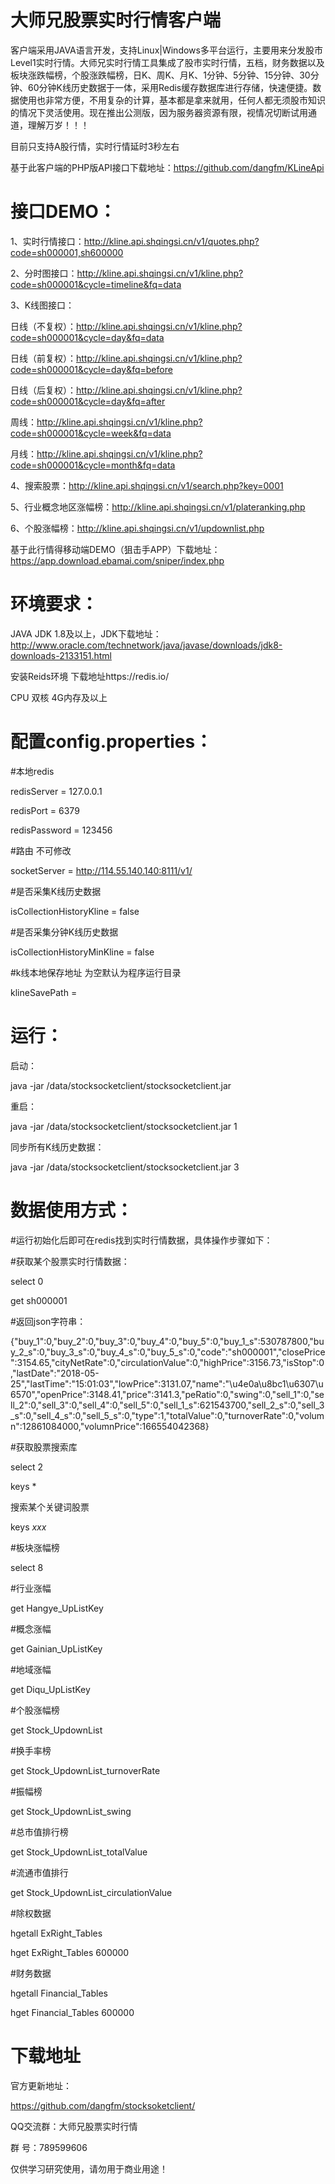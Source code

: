 # 大师兄股票实时行情客户端

客户端采用JAVA语言开发，支持Linux|Windows多平台运行，主要用来分发股市Level1实时行情。大师兄实时行情工具集成了股市实时行情，五档，财务数据以及板块涨跌幅榜，个股涨跌幅榜，日K、周K、月K、1分钟、5分钟、15分钟、30分钟、60分钟K线历史数据于一体，采用Redis缓存数据库进行存储，快速便捷。数据使用也非常方便，不用复杂的计算，基本都是拿来就用，任何人都无须股市知识的情况下灵活使用。现在推出公测版，因为服务器资源有限，视情况切断试用通道，理解万岁！！！

目前只支持A股行情，实时行情延时3秒左右

 基于此客户端的PHP版API接口下载地址：https://github.com/dangfm/KLineApi
 
# 接口DEMO：

1、实时行情接口：http://kline.api.shqingsi.cn/v1/quotes.php?code=sh000001,sh600000

2、分时图接口：http://kline.api.shqingsi.cn/v1/kline.php?code=sh000001&cycle=timeline&fq=data

3、K线图接口：

  日线（不复权）：http://kline.api.shqingsi.cn/v1/kline.php?code=sh000001&cycle=day&fq=data
  
  日线（前复权）：http://kline.api.shqingsi.cn/v1/kline.php?code=sh000001&cycle=day&fq=before
  
  日线（后复权）：http://kline.api.shqingsi.cn/v1/kline.php?code=sh000001&cycle=day&fq=after
  
  周线：http://kline.api.shqingsi.cn/v1/kline.php?code=sh000001&cycle=week&fq=data
  
  月线：http://kline.api.shqingsi.cn/v1/kline.php?code=sh000001&cycle=month&fq=data
  
4、搜索股票：http://kline.api.shqingsi.cn/v1/search.php?key=0001

5、行业概念地区涨幅榜：http://kline.api.shqingsi.cn/v1/plateranking.php

6、个股涨幅榜：http://kline.api.shqingsi.cn/v1/updownlist.php

 
 基于此行情得移动端DEMO（狙击手APP）下载地址：https://app.download.ebamai.com/sniper/index.php
 

# 环境要求：
JAVA JDK 1.8及以上，JDK下载地址：http://www.oracle.com/technetwork/java/javase/downloads/jdk8-downloads-2133151.html

安装Reids环境 下载地址https://redis.io/

CPU 双核 4G内存及以上
 

# 配置config.properties：

#本地redis

redisServer = 127.0.0.1

redisPort = 6379

redisPassword = 123456

#路由 不可修改

socketServer = http://114.55.140.140:8111/v1/
 
#是否采集K线历史数据

isCollectionHistoryKline = false

#是否采集分钟K线历史数据

isCollectionHistoryMinKline = false

#k线本地保存地址 为空默认为程序运行目录

klineSavePath =


# 运行：

启动：

java -jar /data/stocksocketclient/stocksocketclient.jar 
 
重启： 

java -jar /data/stocksocketclient/stocksocketclient.jar 1 
 
同步所有K线历史数据： 

java -jar /data/stocksocketclient/stocksocketclient.jar 3
 

# 数据使用方式：

#运行初始化后即可在redis找到实时行情数据，具体操作步骤如下：

#获取某个股票实时行情数据：

select 0

get sh000001
 
#返回json字符串：

{"buy_1":0,"buy_2":0,"buy_3":0,"buy_4":0,"buy_5":0,"buy_1_s":530787800,"buy_2_s":0,"buy_3_s":0,"buy_4_s":0,"buy_5_s":0,"code":"sh000001","closePrice":3154.65,"cityNetRate":0,"circulationValue":0,"highPrice":3156.73,"isStop":0,"lastDate":"2018-05-25","lastTime":"15:01:03","lowPrice":3131.07,"name":"\u4e0a\u8bc1\u6307\u6570","openPrice":3148.41,"price":3141.3,"peRatio":0,"swing":0,"sell_1":0,"sell_2":0,"sell_3":0,"sell_4":0,"sell_5":0,"sell_1_s":621543700,"sell_2_s":0,"sell_3_s":0,"sell_4_s":0,"sell_5_s":0,"type":1,"totalValue":0,"turnoverRate":0,"volumn":12861084000,"volumnPrice":166554042368}
 
#获取股票搜索库

select 2

keys *

搜索某个关键词股票

keys *xxx*
 
 
#板块涨幅榜

select 8

#行业涨幅

get Hangye_UpListKey

#概念涨幅

get Gainian_UpListKey

#地域涨幅

get Diqu_UpListKey

#个股涨幅榜

get Stock_UpdownList

#换手率榜

get Stock_UpdownList_turnoverRate

#振幅榜

get Stock_UpdownList_swing

#总市值排行榜

get Stock_UpdownList_totalValue

#流通市值排行

get Stock_UpdownList_circulationValue

#除权数据

hgetall ExRight_Tables

hget ExRight_Tables 600000


#财务数据

hgetall Financial_Tables

hget Financial_Tables 600000

 

# 下载地址

官方更新地址：

https://github.com/dangfm/stocksoketclient/

QQ交流群：大师兄股票实时行情

群   号：789599606



仅供学习研究使用，请勿用于商业用途！
